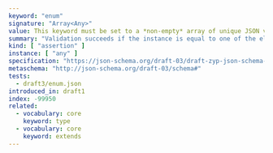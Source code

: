 ```yaml
---
keyword: "enum"
signature: "Array<Any>"
value: This keyword must be set to a *non-empty* array of unique JSON values
summary: "Validation succeeds if the instance is equal to one of the elements in this keyword's array value."
kind: [ "assertion" ]
instance: [ "any" ]
specification: "https://json-schema.org/draft-03/draft-zyp-json-schema-03.pdf#5.19"
metaschema: "http://json-schema.org/draft-03/schema#"
tests:
  - draft3/enum.json
introduced_in: draft1
index: -99950
related:
  - vocabulary: core
    keyword: type
  - vocabulary: core
    keyword: extends
---
```

